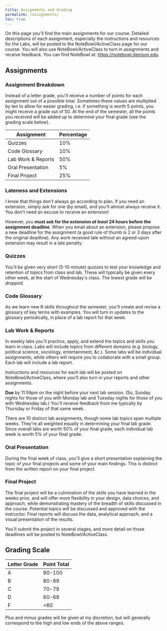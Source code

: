```yaml
---
title: Assignments and Grading
permalink: /assignments/
toc: true
---
```


On this page you'll find the main assignments for our course. Detailed descriptions of each assignment, especially the instructions and resources for the Labs, will be posted to the NoteBowl/ActiveClass page for our course. You will also use NoteBowl/ActiveClass to turn in assignments and receive feedback. You can find NoteBowl at: <https://notebowl.denison.edu>.

## Assignments

### Assignment Breakdown

Instead of a letter grade, you'll receive a number of points for each assignment out of a possible total. Sometimes these values are multiplied by ten to allow for easier grading, i.e. if something is worth 5 points, you might receive a grade out of 50. At the end of the semester, all the points you received will be added up to determine your final grade (see the grading scale below).

Assignment|Percentage
----|--
Quizzes|10%
Code Glossary|10%
Lab Work & Reports|50%
Oral Presentation|5%
Final Project|25%

### Lateness and Extensions

I know that things don't always go according to plan. If you need an extension, simply ask for one (by email), and you'll almost always receive it. You don't need an excuse to receive an extension!

However, you **must ask for the extension *at least* 24 hours before the assignment deadline**. When you email about an extension, please propose a new deadline for the assignment (a good rule of thumb is 2 or 3 days after the original deadline). Any work received late without an agreed-upon extension may result in a late penalty.

### Quizzes

You'll be given very short (5-10 minute) quizzes to test your knowledge and retention of topics from class and lab. These will typically be given every other week, at the start of Wednesday's class. *The lowest grade will be dropped.*

### Code Glossary

As we learn new R skills throughout the semester, you'll create and revise a glossary of key terms with examples. You will turn in updates to the glossary periodically, in place of a lab report for that week.

### Lab Work & Reports

In weekly labs you'll practice, apply, and extend the topics and skills you learn in class. Labs will include topics from different domains (e.g. biology, political science, sociology, entertainment, &c.). Some labs will be individual assignments, while others will require you to collaborate with a small group. Each lab will include a lab report.

Instructions and resources for each lab will be posted on NoteBowl/ActiveClass, where you'll also turn in your reports and other assignments.

**Due** by 11:59pm on the night before your next lab session. (So, Sunday nights for those of you with Monday lab and Tuesday nights for those of you with Wednesday lab.) You'll receive feedback from me typically by Thursday or Friday of that same week.

There are 10 distinct lab assignments, though some lab topics span multiple weeks. They're all weighted equally in determining your final lab grade. Since overall labs are worth 50% of your final grade, each individual lab week is worth 5% of your final grade.

### Oral Presentation

During the final week of class, you'll give a short presentation explaining the topic of your final projects and some of your main findings. This is distinct from the written report on your final project.

### Final Project

The final project will be a culmination of the skills you have learned in the weeks prior, and will offer more flexibility in your design, data choices, and approach, while demonstrating mastery of the breadth of skills discussed in the course. Potential topics will be discussed and approved with the instructor. Final reports will discuss the data, analytical approach, and a visual presentation of the results.

You'll submit the project in several stages, and more detail on those deadlines will be posted to NoteBowl/ActiveClass.

## Grading Scale

Letter Grade|Point Total
---|---
A|90-100
B|80-89
C|70-79
D|60-69
F|<60

Plus and minus grades will be given at my discretion, but will generally correspond to the high and low ends of the above ranges.
